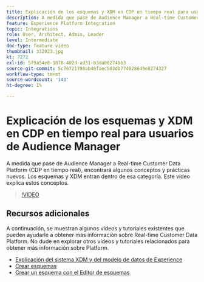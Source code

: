 ```yaml
---
title: Explicación de los esquemas y XDM en CDP en tiempo real para usuarios de Audience Manager
description: A medida que pase de Audience Manager a Real-time Customer Data Platform (CDP en tiempo real), encontrará algunos conceptos y prácticas nuevos. Los esquemas y XDM entran dentro de esa categoría. Este vídeo explica estos conceptos.
feature: Experience Platform Integration
topic: Integrations
role: User, Architect, Admin, Leader
level: Intermediate
doc-type: feature video
thumbnail: 332023.jpg
kt: 7272
exl-id: 5f9a54e0-1078-402d-ad31-b3da06274bb3
source-git-commit: 5c76721780ab46faec503db774928649e8274327
workflow-type: tm+mt
source-wordcount: '143'
ht-degree: 1%

---
```


# Explicación de los esquemas y XDM en CDP en tiempo real para usuarios de Audience Manager

A medida que pase de Audience Manager a Real-time Customer Data Platform (CDP en tiempo real), encontrará algunos conceptos y prácticas nuevos. Los esquemas y XDM entran dentro de esa categoría. Este vídeo explica estos conceptos.

>[!VIDEO](https://video.tv.adobe.com/v/332023/?quality=12&learn=on)

## Recursos adicionales

A continuación, se muestran algunos vídeos y tutoriales existentes que pueden ayudarle a obtener más información sobre Real-time Customer Data Platform. No dude en explorar otros vídeos y tutoriales relacionados para obtener más información sobre Platform.

* [Explicación del sistema XDM y del modelo de datos de Experience](https://experienceleague.adobe.com/docs/platform-learn/tutorials/schemas/understanding-the-xdm-system-and-experience-data-model.html)
* [Crear esquemas](https://experienceleague.adobe.com/docs/platform-learn/tutorials/schemas/create-your-first-schema-with-out-of-the-box-components.html)
* [Crear un esquema con el Editor de esquemas](https://experienceleague.adobe.com/docs/experience-platform/xdm/tutorials/create-schema-ui.html?lang=en#getting-started)
